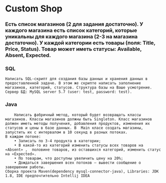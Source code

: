# Custom Shop
### Есть список магазинов (2 для задания достаточно). У каждого магазина есть список категорий, которые уникальны для каждого магазина (2-3 на магазина достаточно). У каждой категории есть товары (поля: Title, Price, Status). Товар может иметь статусы: Available, Absent, Expected.     
###    SQL  
    Написать SQL-скрипт для создания базы данных и хранения данных в предоставленной задаче. В этом же скрипте написать заполнение магазинов, категорий, статусов. Структура базы на Ваше усмотрение.  
    Сервер БД: MySQL server 5.7 (user: test, password: test).  
###    Java
        Написать фабричный метод, который будет возвращать классы магазинов. Классы магазинов должны быть Singleton. Класс магазинов должен иметь методы получения, добавления продуктов, изменения их статусов и цены в базе данных. В  Main класе создать магазины, запустить их с интервалом в 10 секунд в разных потоках.
    В каждом потоке:
	    • Записать по 3-4 продукта в категории;
	    • В какой-то из категорий изменить статусы всех товаров на «Absent» ,  половине товаров, из оставшихся категорий, изменить статус на «Expected».
	    • По товарам, что доступны увеличить цену на 20%;
	    • Дождаться завершения всех потоков – вывести сообщение о завершении работы. 
	Сборка проекта Maven(dependency mysql-connector-java), Libraries: JDK 1.8, IDE предпочтительно Intellij IDEA